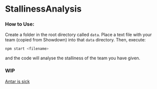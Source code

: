 # StallinessAnalysis
### How to Use:
Create a folder in the root directory called `data`. Place a text file with your team (copied from Showdown) into that `data` directory. Then, execute:
```bash
npm start <filename>
```

and the code will analyse the stalliness of the team you have given.

### WIP
[Antar is sick](https://pokemetrics.wordpress.com/)
